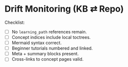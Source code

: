 # Drift Monitoring (KB ⇄ Repo)

Checklist:
- [ ] No `learning_path` references remain.
- [ ] Concept indices include local toctrees.
- [ ] Mermaid syntax correct.
- [ ] Beginner tutorials numbered and linked.
- [ ] Meta + summary blocks present.
- [ ] Cross-links to concept pages valid.
